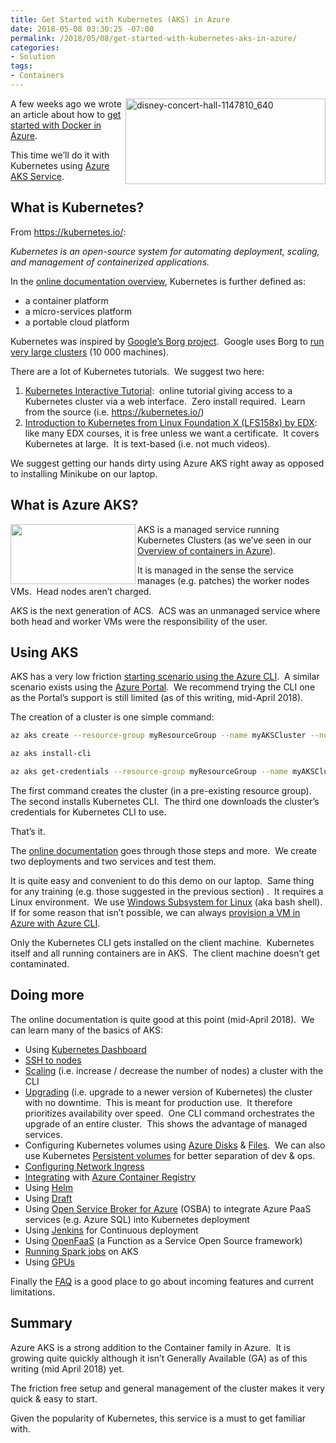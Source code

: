 ```yaml
---
title: Get Started with Kubernetes (AKS) in Azure
date: 2018-05-08 03:30:25 -07:00
permalink: /2018/05/08/get-started-with-kubernetes-aks-in-azure/
categories:
- Solution
tags:
- Containers
---
```

<a href="http://vincentlauzon.files.wordpress.com/2018/04/disney-concert-hall-1147810_640.jpg"><img style="border:0 currentcolor;float:right;display:inline;background-image:none;" title="disney-concert-hall-1147810_640" src="http://vincentlauzon.files.wordpress.com/2018/04/disney-concert-hall-1147810_640_thumb.jpg" alt="disney-concert-hall-1147810_640" width="320" height="137" align="right" border="0" /></a>A few weeks ago we wrote an article about how to <a href="http://vincentlauzon.com/2018/04/24/getting-started-with-docker-in-azure/">get started with Docker in Azure</a>.

This time we’ll do it with Kubernetes using <a href="https://docs.microsoft.com/en-us/azure/aks/intro-kubernetes">Azure AKS Service</a>.
<h2>What is Kubernetes?</h2>
From <a title="https://kubernetes.io/" href="https://kubernetes.io/">https://kubernetes.io/</a>:

<em>Kubernetes is an open-source system for automating deployment, scaling, and management of containerized applications.</em>

In the <a href="https://kubernetes.io/docs/concepts/overview/what-is-kubernetes/">online documentation overview</a>, Kubernetes is further defined as:
<ul>
 	<li>a container platform</li>
 	<li>a micro-services platform</li>
 	<li>a portable cloud platform</li>
</ul>
Kubernetes was inspired by <a href="https://www.quora.com/What-is-Borg-at-Google">Google’s Borg project</a>.  Google uses Borg to <a href="https://research.google.com/pubs/pub43438.html">run very large clusters</a> (10 000 machines).

There are a lot of Kubernetes tutorials.  We suggest two here:
<ol>
 	<li><a href="https://kubernetes.io/docs/tutorials/kubernetes-basics/cluster-interactive/">Kubernetes Interactive Tutorial</a>:  online tutorial giving access to a Kubernetes cluster via a web interface.  Zero install required.  Learn from the source (i.e. <a title="https://kubernetes.io/" href="https://kubernetes.io/">https://kubernetes.io/</a>)</li>
 	<li><a href="https://courses.edx.org/courses/course-v1:LinuxFoundationX+LFS158x+1T2018/course/">Introduction to Kubernetes from Linux Foundation X (LFS158x) by EDX</a>:  like many EDX courses, it is free unless we want a certificate.  It covers Kubernetes at large.  It is text-based (i.e. not much videos).</li>
</ol>
We suggest getting our hands dirty using Azure AKS right away as opposed to installing Minikube on our laptop.
<h2>What is Azure AKS?</h2>
<img style="float:left;display:inline;" src="https://vincentlauzon.files.wordpress.com/2018/03/containerservice.png" width="200" height="96" align="left" />

AKS is a managed service running Kubernetes Clusters (as we’ve seen in our <a href="https://vincentlauzon.com/2018/04/04/overview-of-docker-containers-in-azure/">Overview of containers in Azure</a>).

It is managed in the sense the service manages (e.g. patches) the worker nodes VMs.  Head nodes aren’t charged.

AKS is the next generation of ACS.  ACS was an unmanaged service where both head and worker VMs were the responsibility of the user.
<h2>Using AKS</h2>
AKS has a very low friction <a href="https://docs.microsoft.com/en-us/azure/aks/kubernetes-walkthrough">starting scenario using the Azure CLI</a>.  A similar scenario exists using the <a href="https://docs.microsoft.com/en-us/azure/aks/kubernetes-walkthrough">Azure Portal</a>.  We recommend trying the CLI one as the Portal’s support is still limited (as of this writing, mid-April 2018).

The creation of a cluster is one simple command:

```bash
az aks create --resource-group myResourceGroup --name myAKSCluster --node-count 1 --generate-ssh-keys

az aks install-cli

az aks get-credentials --resource-group myResourceGroup --name myAKSCluster
```

The first command creates the cluster (in a pre-existing resource group).  The second installs Kubernetes CLI.  The third one downloads the cluster’s credentials for Kubernetes CLI to use.

That’s it.

The <a href="https://docs.microsoft.com/en-us/azure/aks/kubernetes-walkthrough">online documentation</a> goes through those steps and more.  We create two deployments and two services and test them.

It is quite easy and convenient to do this demo on our laptop.  Same thing for any training (e.g. those suggested in the previous section) .  It requires a Linux environment.  We use <a href="https://docs.microsoft.com/en-us/windows/wsl/install-win10">Windows Subsystem for Linux</a> (aka bash shell).  If for some reason that isn’t possible, we can always <a href="https://vincentlauzon.com/2018/04/11/linux-custom-script-docker-sandbox/">provision a VM in Azure with Azure CLI</a>.

Only the Kubernetes CLI gets installed on the client machine.  Kubernetes itself and all running containers are in AKS.  The client machine doesn’t get contaminated.
<h2>Doing more</h2>
The online documentation is quite good at this point (mid-April 2018).  We can learn many of the basics of AKS:
<ul>
 	<li>Using <a href="https://docs.microsoft.com/en-us/azure/aks/kubernetes-dashboard">Kubernetes Dashboard</a></li>
 	<li><a href="https://docs.microsoft.com/en-us/azure/aks/aks-ssh">SSH to nodes</a></li>
 	<li><a href="https://docs.microsoft.com/en-us/azure/aks/scale-cluster">Scaling</a> (i.e. increase / decrease the number of nodes) a cluster with the CLI</li>
 	<li><a href="https://docs.microsoft.com/en-us/azure/aks/upgrade-cluster">Upgrading</a> (i.e. upgrade to a newer version of Kubernetes) the cluster with no downtime.  This is meant for production use.  It therefore prioritizes availability over speed.  One CLI command orchestrates the upgrade of an entire cluster.  This shows the advantage of managed services.</li>
 	<li>Configuring Kubernetes volumes using <a href="https://docs.microsoft.com/en-us/azure/aks/azure-disk-volume">Azure Disks</a> &amp; <a href="https://docs.microsoft.com/en-us/azure/aks/azure-files-volume">Files</a>.  We can also use Kubernetes <a href="https://docs.microsoft.com/en-us/azure/aks/azure-disks-dynamic-pv">Persistent volumes</a> for better separation of dev &amp; ops.</li>
 	<li><a href="https://docs.microsoft.com/en-us/azure/aks/ingress">Configuring Network Ingress</a></li>
 	<li><a href="https://docs.microsoft.com/en-us/azure/container-registry/container-registry-auth-aks?toc=%2fazure%2faks%2ftoc.json">Integrating</a> with <a href="https://vincentlauzon.com/2018/05/01/azure-container-registry-getting-started/">Azure Container Registry</a></li>
 	<li>Using <a href="https://docs.microsoft.com/en-us/azure/aks/kubernetes-helm">Helm</a></li>
 	<li>Using <a href="https://docs.microsoft.com/en-us/azure/aks/kubernetes-draft">Draft</a></li>
 	<li>Using <a href="https://docs.microsoft.com/en-us/azure/aks/integrate-azure">Open Service Broker for Azure</a> (OSBA) to integrate Azure PaaS services (e.g. Azure SQL) into Kubernetes deployment</li>
 	<li>Using <a href="https://docs.microsoft.com/en-us/azure/aks/jenkins-continuous-deployment">Jenkins</a> for Continuous deployment</li>
 	<li>Using <a href="https://docs.microsoft.com/en-us/azure/aks/openfaas">OpenFaaS</a> (a Function as a Service Open Source framework)</li>
 	<li><a href="https://docs.microsoft.com/en-us/azure/aks/spark-job">Running Spark jobs</a> on AKS</li>
 	<li>Using <a href="https://docs.microsoft.com/en-us/azure/aks/gpu-cluster">GPUs</a></li>
</ul>
Finally the <a href="https://docs.microsoft.com/en-us/azure/aks/faq">FAQ</a> is a good place to go about incoming features and current limitations.
<h2>Summary</h2>
Azure AKS is a strong addition to the Container family in Azure.  It is growing quite quickly although it isn’t Generally Available (GA) as of this writing (mid April 2018) yet.

The friction free setup and general management of the cluster makes it very quick &amp; easy to start.

Given the popularity of Kubernetes, this service is a must to get familiar with.